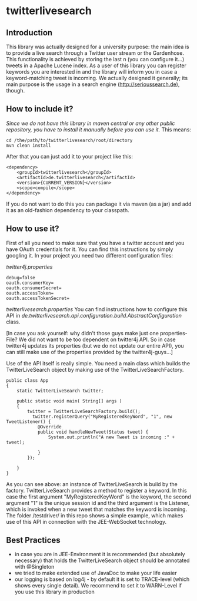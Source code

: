 # twitterlivesearch

## Introduction
This library was actually designed for a university purpose: the main idea is to provide a live search through a Twitter user stream or the Gardenhose. This functionality is achieved by storing the last n (you can configure it...) tweets in a Apache Lucene index. As a user of this library you can register keywords you are interested in and the library will inform you in case a keyword-matching tweet is incoming. We actually designed it generally; its main purpose is the usage in a search engine (http://serioussearch.de), though.

## How to include it?
_Since we do not have this library in maven central or any other public repository, you have to install it manually before you can use it._ This means: 
```
cd /the/path/to/twitterlivesearch/root/directory
mvn clean install
```

After that you can just add it to your project like this:
```
<dependency>
	<groupId>twitterlivesearch</groupId>
	<artifactId>de.twitterlivesearch</artifactId>
	<version>{CURRENT_VERSION}</version>
	<scope>compile</scope>
</dependency>
```

If you do not want to do this you can package it via maven (as a jar) and add it as an old-fashion dependency to your classpath.

## How to use it?
First of all you need to make sure that you have a twitter account and you have OAuth credentials for it. You can find this instructions by simply googling it.
In your project you need two different configuration files:

*twitter4j.properties*
```
debug=false
oauth.consumerKey=
oauth.consumerSecret=
oauth.accessToken=
oauth.accessTokenSecret=
```

*twitterlivesearch.properties*
You can find instructions how to configure this API in *de.twitterlivesearch.api.configuration.build.AbstractConfiguration* class. 

[In case you ask yourself: why didn't those guys make just one properties-File? We did not want to be too dependent on twitter4j API. So in case twitter4j updates its properties (but we do not update our entire API), you can still make use of the properties provided by the twitter4j-guys...]


Use of the API itself is really simple. You need a main class which builds the TwitterLiveSearch object by making use of the TwitterLiveSearchFactory. 

```
public class App 
{
	static TwitterLiveSearch twitter;
	
    public static void main( String[] args )
    {
    	twitter = TwitterLiveSearchFactory.build();
		  twitter.registerQuery("MyRegisteredKeyWord", "1", new TweetListener() {
  			@Override
  			public void handleNewTweet(Status tweet) {
  				System.out.println("A new Tweet is incoming :" + tweet);
  				
  			}
		});
		
    }
}
```

As you can see above: an instance of TwitterLiveSearch is build by the factory. TwitterLiveSearch provides a method to register a keyword. In this case the first argument "MyRegisteredKeyWord" is the keyword, the second argument "1" is the unique session id and the third argument is the Listener, which is invoked when a new tweet that matches the keyword is incoming.
The folder /testdriver/ in this repo shows a simple example, which makes use of this API in connection with the JEE-WebSocket technology.

## Best Practices
- in case you are in JEE-Environment it is recommended (but absolutely necessary) that holds the TwitterLiveSearch object should be annotated with @Singleton
- we tried to make extended use of JavaDoc to make your life easier
- our logging is based on log4j - by default it is set to TRACE-level (which shows every single detail). We recommend to set it to WARN-Level if you use this library in production

